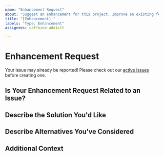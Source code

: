 ```yaml
---
name: "Enhancement Request"
about: "Suggest an enhancement for this project. Improve an existing feature"
title: "[Enhancement] "
labels: "Type: Enhancement"
assignees: caffeine-addictt

---
```


# Enhancement Request
Your issue may already be reported!
Please check out our [active issues](https://github.com/python-thread/thread/issues) before creating one.



## Is Your Enhancement Request Related to an Issue?
<!--
If yes, provide a clear and concise description of what the problem is
E.g.:
  Issue #
  I'm always frustrated when...
-->



## Describe the Solution You'd Like
<!--
A clear and concise description of what you'd like
-->



## Describe Alternatives You've Considered
<!--
A clear and concise description of other alternatives you have considered
-->



## Additional Context
<!--
Any other extra context or information
-->
